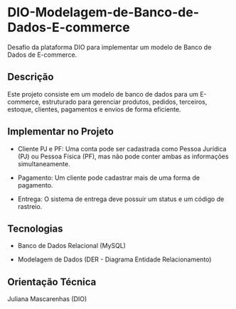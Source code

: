 # DIO-Modelagem-de-Banco-de-Dados-E-commerce
Desafio da plataforma DIO para implementar um modelo de Banco de Dados de E-commerce.

## Descrição

Este projeto consiste em um modelo de banco de dados para um E-commerce, estruturado para gerenciar produtos, pedidos, terceiros, estoque, clientes, pagamentos e envios de forma eficiente. 

## Implementar no Projeto

* Cliente PJ e PF: Uma conta pode ser cadastrada como Pessoa Jurídica (PJ) ou Pessoa Física (PF), mas não pode conter ambas as informações simultaneamente.

* Pagamento: Um cliente pode cadastrar mais de uma forma de pagamento.

* Entrega: O sistema de entrega deve possuir um status e um código de rastreio.

## Tecnologias

* Banco de Dados Relacional (MySQL)

* Modelagem de Dados (DER - Diagrama Entidade Relacionamento)

## Orientação Técnica

Juliana Mascarenhas (DIO)
